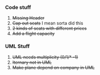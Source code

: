 ### Code stuff
1. ~~Missing Header~~
2. ~~Cap out seats~~ I mean sorta did this
3. ~~2 kinds of seats with different prices~~
4. ~~Add a flight capacity~~

### UML Stuff
1. ~~UML needs multiplicity (0/1/\* -1)~~
2. ~~Iternary not in UML~~
3. ~~Make plane depend on company in UML~~
